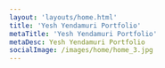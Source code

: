 ```yaml
---
layout: 'layouts/home.html'
title: 'Yesh Yendamuri Portfolio'
metaTitle: 'Yesh Yendamuri Portfolio'
metaDesc: Yesh Yendamuri Portfolio
socialImage: /images/home/home_3.jpg
---
```


